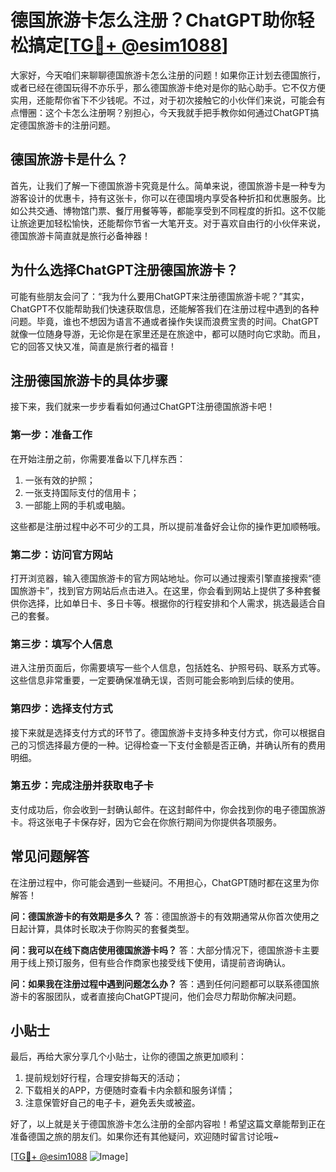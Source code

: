 # 德国旅游卡怎么注册？ChatGPT助你轻松搞定[[TG💪+ @esim1088](https://t.me/s/esim1088)]

大家好，今天咱们来聊聊德国旅游卡怎么注册的问题！如果你正计划去德国旅行，或者已经在德国玩得不亦乐乎，那么德国旅游卡绝对是你的贴心助手。它不仅方便实用，还能帮你省下不少钱呢。不过，对于初次接触它的小伙伴们来说，可能会有点懵圈：这个卡怎么注册啊？别担心，今天我就手把手教你如何通过ChatGPT搞定德国旅游卡的注册问题。

## 德国旅游卡是什么？

首先，让我们了解一下德国旅游卡究竟是什么。简单来说，德国旅游卡是一种专为游客设计的优惠卡，持有这张卡，你可以在德国境内享受各种折扣和优惠服务。比如公共交通、博物馆门票、餐厅用餐等等，都能享受到不同程度的折扣。这不仅能让旅途更加轻松愉快，还能帮你节省一大笔开支。对于喜欢自由行的小伙伴来说，德国旅游卡简直就是旅行必备神器！

## 为什么选择ChatGPT注册德国旅游卡？

可能有些朋友会问了：“我为什么要用ChatGPT来注册德国旅游卡呢？”其实，ChatGPT不仅能帮助我们快速获取信息，还能解答我们在注册过程中遇到的各种问题。毕竟，谁也不想因为语言不通或者操作失误而浪费宝贵的时间。ChatGPT就像一位随身导游，无论你是在家里还是在旅途中，都可以随时向它求助。而且，它的回答又快又准，简直是旅行者的福音！

## 注册德国旅游卡的具体步骤

接下来，我们就来一步步看看如何通过ChatGPT注册德国旅游卡吧！

### 第一步：准备工作

在开始注册之前，你需要准备以下几样东西：
1. 一张有效的护照；
2. 一张支持国际支付的信用卡；
3. 一部能上网的手机或电脑。

这些都是注册过程中必不可少的工具，所以提前准备好会让你的操作更加顺畅哦。

### 第二步：访问官方网站

打开浏览器，输入德国旅游卡的官方网站地址。你可以通过搜索引擎直接搜索“德国旅游卡”，找到官方网站后点击进入。在这里，你会看到网站上提供了多种套餐供你选择，比如单日卡、多日卡等。根据你的行程安排和个人需求，挑选最适合自己的套餐。

### 第三步：填写个人信息

进入注册页面后，你需要填写一些个人信息，包括姓名、护照号码、联系方式等。这些信息非常重要，一定要确保准确无误，否则可能会影响到后续的使用。

### 第四步：选择支付方式

接下来就是选择支付方式的环节了。德国旅游卡支持多种支付方式，你可以根据自己的习惯选择最方便的一种。记得检查一下支付金额是否正确，并确认所有的费用明细。

### 第五步：完成注册并获取电子卡

支付成功后，你会收到一封确认邮件。在这封邮件中，你会找到你的电子德国旅游卡。将这张电子卡保存好，因为它会在你旅行期间为你提供各项服务。

## 常见问题解答

在注册过程中，你可能会遇到一些疑问。不用担心，ChatGPT随时都在这里为你解答！

**问：德国旅游卡的有效期是多久？**
答：德国旅游卡的有效期通常从你首次使用之日起计算，具体时长取决于你购买的套餐类型。

**问：我可以在线下商店使用德国旅游卡吗？**
答：大部分情况下，德国旅游卡主要用于线上预订服务，但有些合作商家也接受线下使用，请提前咨询确认。

**问：如果我在注册过程中遇到问题怎么办？**
答：遇到任何问题都可以联系德国旅游卡的客服团队，或者直接向ChatGPT提问，他们会尽力帮助你解决问题。

## 小贴士

最后，再给大家分享几个小贴士，让你的德国之旅更加顺利：
1. 提前规划好行程，合理安排每天的活动；
2. 下载相关的APP，方便随时查看卡内余额和服务详情；
3. 注意保管好自己的电子卡，避免丢失或被盗。

好了，以上就是关于德国旅游卡怎么注册的全部内容啦！希望这篇文章能帮到正在准备德国之旅的朋友们。如果你还有其他疑问，欢迎随时留言讨论哦~

[[TG💪+ @esim1088](https://t.me/s/esim1088) ![Image](https://i.postimg.cc/4NQfJmqS/Snipaste-2025-05-13-00-14-12.png)]